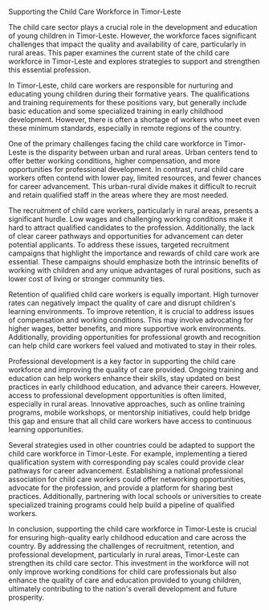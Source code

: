Supporting the Child Care Workforce in Timor-Leste

The child care sector plays a crucial role in the development and education of young children in Timor-Leste. However, the workforce faces significant challenges that impact the quality and availability of care, particularly in rural areas. This paper examines the current state of the child care workforce in Timor-Leste and explores strategies to support and strengthen this essential profession.

In Timor-Leste, child care workers are responsible for nurturing and educating young children during their formative years. The qualifications and training requirements for these positions vary, but generally include basic education and some specialized training in early childhood development. However, there is often a shortage of workers who meet even these minimum standards, especially in remote regions of the country.

One of the primary challenges facing the child care workforce in Timor-Leste is the disparity between urban and rural areas. Urban centers tend to offer better working conditions, higher compensation, and more opportunities for professional development. In contrast, rural child care workers often contend with lower pay, limited resources, and fewer chances for career advancement. This urban-rural divide makes it difficult to recruit and retain qualified staff in the areas where they are most needed.

The recruitment of child care workers, particularly in rural areas, presents a significant hurdle. Low wages and challenging working conditions make it hard to attract qualified candidates to the profession. Additionally, the lack of clear career pathways and opportunities for advancement can deter potential applicants. To address these issues, targeted recruitment campaigns that highlight the importance and rewards of child care work are essential. These campaigns should emphasize both the intrinsic benefits of working with children and any unique advantages of rural positions, such as lower cost of living or stronger community ties.

Retention of qualified child care workers is equally important. High turnover rates can negatively impact the quality of care and disrupt children's learning environments. To improve retention, it is crucial to address issues of compensation and working conditions. This may involve advocating for higher wages, better benefits, and more supportive work environments. Additionally, providing opportunities for professional growth and recognition can help child care workers feel valued and motivated to stay in their roles.

Professional development is a key factor in supporting the child care workforce and improving the quality of care provided. Ongoing training and education can help workers enhance their skills, stay updated on best practices in early childhood education, and advance their careers. However, access to professional development opportunities is often limited, especially in rural areas. Innovative approaches, such as online training programs, mobile workshops, or mentorship initiatives, could help bridge this gap and ensure that all child care workers have access to continuous learning opportunities.

Several strategies used in other countries could be adapted to support the child care workforce in Timor-Leste. For example, implementing a tiered qualification system with corresponding pay scales could provide clear pathways for career advancement. Establishing a national professional association for child care workers could offer networking opportunities, advocate for the profession, and provide a platform for sharing best practices. Additionally, partnering with local schools or universities to create specialized training programs could help build a pipeline of qualified workers.

In conclusion, supporting the child care workforce in Timor-Leste is crucial for ensuring high-quality early childhood education and care across the country. By addressing the challenges of recruitment, retention, and professional development, particularly in rural areas, Timor-Leste can strengthen its child care sector. This investment in the workforce will not only improve working conditions for child care professionals but also enhance the quality of care and education provided to young children, ultimately contributing to the nation's overall development and future prosperity.